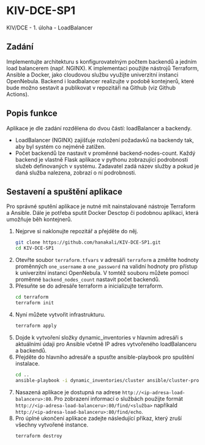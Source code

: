 # KIV-DCE-SP1
KIV/DCE - 1. úloha - LoadBalancer

## Zadání
Implementujte architekturu s konfigurovatelným počtem backendů a jedním load balancerem (např. NGINX). K implementaci použijte nástrojů Terraform, Ansible a Docker, jako cloudovou službu využijte univerzitní instanci OpenNebula. Backend i loadbalancer realizujte v podobě kontejnerů, které bude možno sestavit a publikovat v repozitáři na Github (viz Github Actions).

## Popis funkce
Aplikace je dle zadání rozdělena do dvou částí: loadBalancer a backendy.
- LoadBalancer (NGINX) zajišťuje rozložení požadavků na backendy tak, aby byl systém co nejméně zatížen.
- Počet backendů lze nastavit v proměnné backend-nodes-count. Každý backend je vlastně Flask aplikace v pythonu zobrazující podrobnosti služeb definovaných v systému. Zadavatel zadá název služby a pokud je daná služba nalezena, zobrazí o ní podrobnosti.

## Sestavení a spuštění aplikace
Pro správné sputění aplikace je nutné mít nainstalované nástroje Terraform a Ansible. Dále je potřeba sputit Docker Desctop či podobnou aplikaci, která umožňuje běh kontejnerů.

1. Nejprve si naklonujte repozitář a přejděte do něj.
   ```bash
   git clone https://github.com/hanakali/KIV-DCE-SP1.git
   cd KIV-DCE-SP1
   ```
3. Otevřte soubor `terraform.tfvars` v adresáři `terraform` a změňte hodnoty proměnných `one_username` a `one_password` na validní hodnoty pro přístup k univerzitní instanci OpenNebula. V tomtéž souboru můžete pomocí proměnné `backend_nodes_count` nastavit počet backendů.
4. Přesuňte se do adresáře terraform a inicializujte terraform.
   ```bash
   cd terraform
   terraform init
   ```
5. Nyní můžete vytvořit infrastrukturu.
   ```bash
   terraform apply
   ```
6. Dojde k vytvoření složky dynamic_inventories v hlavním adresáři s aktuálními údaji pro Ansible včetně IP adres vytvořeného loadBalanceru a backendů.
7. Přejděte do hlavního adresáře a spusťte ansible-playbook pro spuštění instalace.
   ```bash
   cd ..
   ansible-playbook -i dynamic_inventories/cluster ansible/cluster-profile.yml
   ```
8. Nasazená aplikace je dostupná na adrese `http://<ip-adresa-load-balanceru>:80`. Pro zobrazení informací o službách použijte formát `http://<ip-adresa-load-balanceru>:80/find/<služba>` napříkald `http://<ip-adresa-load-balanceru>:80/find/echo`.
9. Pro úplné ukončení aplikace zadejte následující příkaz, který zruší všechny vytvořené instance.
   ```bash
   terraform destroy
   ```


